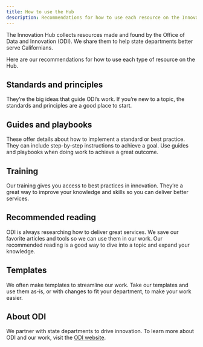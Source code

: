 ```yaml
---
title: How to use the Hub
description: Recommendations for how to use each resource on the Innovation Hub
---
```


<p class="text-lead">The Innovation Hub collects resources made and found by the Office of Data and Innovation (ODI). We share them to help state departments better serve Californians.</p>

Here are our recommendations for how to use each type of resource on the Hub.

## Standards and principles

They’re the big ideas that guide ODI’s work. If you’re new to a topic, the standards and principles are a good place to start.

## Guides and playbooks

These offer details about how to implement a standard or best practice. They can include step-by-step instructions to achieve a goal. Use guides and playbooks when doing work to achieve a great outcome.

## Training

Our training gives you access to best practices in innovation. They’re a great way to improve your knowledge and skills so you can deliver better services.

## Recommended reading

ODI is always researching how to deliver great services. We save our favorite articles and tools so we can use them in our work. Our recommended reading is a good way to dive into a topic and expand your knowledge.

## Templates

We often make templates to streamline our work. Take our templates and use them as-is, or with changes to fit your department, to make your work easier.

## About ODI

We partner with state departments to drive innovation. To learn more about ODI and our work, visit the [ODI website](https://innovation.ca.gov).

